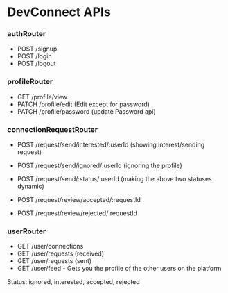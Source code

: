 # DevConnect APIs

### authRouter
- POST /signup
- POST /login
- POST /logout

### profileRouter
- GET /profile/view
- PATCH /profile/edit (Edit except for password)
- PATCH /profile/password (update Password api)


### connectionRequestRouter
- POST /request/send/interested/:userId (showing interest/sending request)
- POST /request/send/ignored/:userId (ignoring the profile)
- POST /request/send/:status/:userId (making the above two statuses dynamic)

- POST /request/review/accepted/:requestId
- POST /request/review/rejected/:requestId

### userRouter
- GET /user/connections
- GET /user/requests (received)
- GET /user/requests (sent)
- GET /user/feed - Gets you the profile of the other users on the platform


Status: ignored, interested, accepted, rejected
